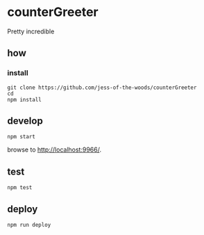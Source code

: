 
# counterGreeter

Pretty incredible

## how

### install

```
git clone https://github.com/jess-of-the-woods/counterGreeter
cd
npm install
```

## develop

```
npm start
```

browse to <http://localhost:9966/>.

## test

```
npm test
```

## deploy

```
npm run deploy
```


